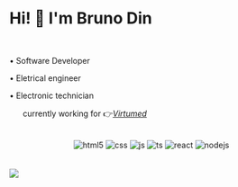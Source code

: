 <div>
  <h1> Hi! 👋 I'm Bruno Din </h1><br/>
  <p> • Software Developer </p>
  <p> • Eletrical engineer </p>
  <p> • Electronic technician </p>
  <ul> currently working for 👉<a href= https://virtumed.com.br/?lang=pt><i>Virtumed</i></a>

</div>
  <br/>
  
  <div style="display: inline_block" align="center">
  <img align="center" alt="html5" src="https://img.shields.io/badge/HTML5-E34F26?style=for-the-badge&logo=html5&logoColor=white" />
  <img align="center" alt="css" src="https://img.shields.io/badge/CSS3-1572B6?style=for-the-badge&logo=css3&logoColor=white" />
  <img align="center" alt="js" src="https://img.shields.io/badge/JavaScript-F7DF1E?style=for-the-badge&logo=javascript&logoColor=black" />
  <img align="center" alt="ts" src="https://img.shields.io/badge/TypeScript-007ACC?style=for-the-badge&logo=typescript&logoColor=white" />
  <img align="center" alt="react" src="https://img.shields.io/badge/React-20232A?style=for-the-badge&logo=react&logoColor=61DAFB" />
  <img align="center" alt="nodejs" src="https://img.shields.io/badge/Node.js-43853D?style=for-the-badge&logo=node.js&logoColor=white" />
</div><br/>
  <br/>
  <a href=https://www.linkedin.com/in/bruno-dino-santos-felix-260962206><img src=https://img.shields.io/badge/LinkedIn-0077B5?style=for-the-badge&logo=linkedin&logoColor=white/></a>
  
